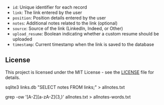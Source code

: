 - `id`: Unique identifier for each record
- `link`: The link entered by the user
- `position`: Position details entered by the user
- `notes`: Additional notes related to the link (optional)
- `source`: Source of the link (LinkedIn, Indeed, or Other)
- `upload_resume`: Boolean indicating whether a custom resume should be uploaded
- `timestamp`: Current timestamp when the link is saved to the database

## License
This project is licensed under the MIT License - see the [LICENSE](LICENSE) file for details.


sqlite3 links.db "SELECT notes FROM links;" > allnotes.txt

grep -ow '[A-Z][a-zA-Z]\{3,\}' allnotes.txt > allnotes-words.txt
